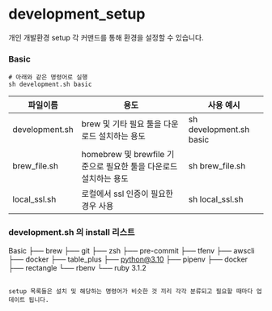 # development_setup

개인 개발환경 setup
각 커맨드를 통해 환경을 설정할 수 있습니다.

### Basic
```
# 아래와 같은 명령어로 실행
sh development.sh basic
```

| 파일이름 | 용도  | 사용 예시 |
|---|---|---|
| development.sh  | brew 및 기타 필요 툴을 다운로드 설치하는 용도  | sh development.sh basic|
| brew_file.sh  | homebrew 및 brewfile 기준으로 필요한 툴을 다운로드 설치하는 용도  | sh brew_file.sh |
| local_ssl.sh  | 로컬에서 ssl 인증이 필요한 경우 사용  | sh local_ssl.sh |

### development.sh 의 install 리스트

Basic
├── brew
├── git
├── zsh
├── pre-commit
├── tfenv
├── awscli
├── docker
├── table_plus
├── python@3.10
├── pipenv
├── docker
├── rectangle
└── rbenv
    └── ruby 3.1.2

```

setup 목록들은 설치 및 해당하는 명령어가 비슷한 것 끼리 각각 분류되고 필요할 때마다 업데이트 됩니다.
